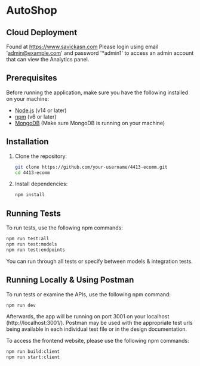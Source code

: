 # AutoShop

## Cloud Deployment

Found at https://www.savickasn.com
Please login using email 'admin@example.com' and password '*admin1' to access an admin account that can view the Analytics panel. 

## Prerequisites

Before running the application, make sure you have the following installed on your machine:

- [Node.js](https://nodejs.org/) (v14 or later)
- [npm](https://www.npmjs.com/) (v6 or later)
- [MongoDB](https://www.mongodb.com/) (Make sure MongoDB is running on your machine)

## Installation

1. Clone the repository:

    ```bash
    git clone https://github.com/your-username/4413-ecomm.git
    cd 4413-ecomm
    ```

2. Install dependencies:

    ```bash
    npm install
    ```

## Running Tests

To run tests, use the following npm commands:

```bash
npm run test:all
npm run test:models
npm run test:endpoints
```

You can run through all tests or specify between models & integration tests.

## Running Locally & Using Postman

To run tests or examine the APIs, use the following npm command:

```bash
npm run dev
```

Afterwards, the app will be running on port 3001 on your localhost (http://localhost:3001/). Postman may be used with the appropriate test urls being available in each individual test file or in the design documentation.

To access the frontend website, please use the following npm commands:

```bash
npm run build:client
npm run start:client
```